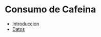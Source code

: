 <h1> Consumo de Cafeina </h1>

* [Introduccion](https://docs.google.com/document/d/1dgSHxnk6Db6fJw22UzhNuLjLPqFG4fe-q6r3qWJTKVE/edit?usp=sharing)
* [Datos](https://docs.google.com/spreadsheets/d/1eOkM4X8WFo6KGlWtyMIcv3mbxTZhSg0eqW-XsaAiRWo/edit?usp=sharing)
